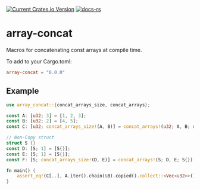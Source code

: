 [![Current Crates.io Version](https://img.shields.io/crates/v/array-concat.svg)](https://crates.io/crates/array-concat)
[![docs-rs](https://docs.rs/array-concat/badge.svg)](https://docs.rs/array-concat)

# array-concat

Macros for concatenating const arrays at compile time.

To add to your Cargo.toml:
```toml
array-concat = "0.0.0"
```

## Example
```rust
use array_concat::{concat_arrays_size, concat_arrays};

const A: [u32; 3] = [1, 2, 3];
const B: [u32; 2] = [4, 5];
const C: [u32; concat_arrays_size!(A, B)] = concat_arrays!(u32; A, B; u32::MIN); // compiles

// Non-Copy struct
struct S {}
const D: [S; 1] = [S{}];
const E: [S; 1] = [S{}];
const F: [S; concat_arrays_size!(D, E)] = concat_arrays!(S; D, E; S{}); // doesn't compile

fn main() {
    assert_eq!(C[..], A.iter().chain(&B).copied().collect::<Vec<u32>>()[..]);
}
```

